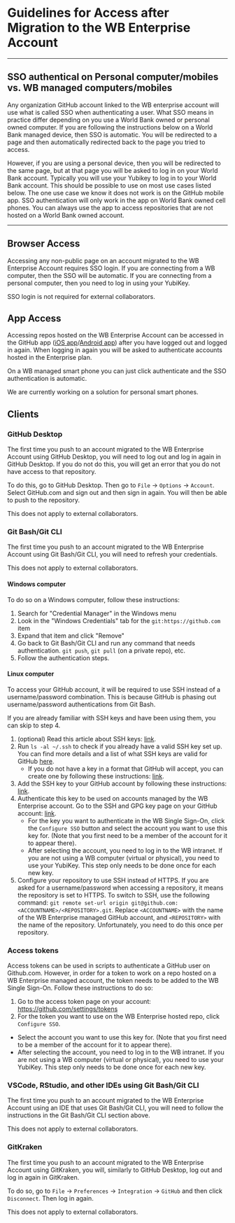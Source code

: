 # Guidelines for Access after Migration to the WB Enterprise Account

--- 

## SSO authentical on Personal computer/mobiles vs. WB managed computers/mobiles

Any organization GitHub account linked to the WB enterprise account will use what is called SSO when authenticating a user.
What SSO means in practice differ depending on you use a World Bank owned or personal owned computer.
If you are following the instructions below on a World Bank managed device, then SSO is automatic. 
You will be redirected to a page and then automatically redirected back to the page you tried to access.

However, if you are using a personal device, then you will be redirected to the same page, but at that page you will be asked to log in on your World Bank account. 
Typically you will use your Yubikey to log in to your World Bank account. This should be possible to use on most use cases listed below. 
The one use case we know it does not work is on the GitHub mobile app. 
SSO authentication will only work in the app on World Bank owned cell phones.
You can always use the app to access repositories that are not hosted on a World Bank owned account.

---

## Browser Access

Accessing any non-public page on an account migrated to the WB Enterprise Account requires SSO login.
If you are connecting from a WB computer, then the SSO will be automatic.
If you are connecting from a personal computer, then you need to log in using your YubiKey.

SSO login is not required for external collaborators.

## App Access

Accessing repos hosted on the WB Enterprise Account can be accessed in the GitHub app
([iOS app](https://apps.apple.com/us/app/github/id1477376905)/[Android app](https://play.google.com/store/apps/details?id=com.github.android))
after you have logged out and logged in again.
When logging in again you will be asked to authenticate accounts hosted in the Enterprise plan.

On a WB managed smart phone you can just click authenticate and the SSO authentication is automatic.

We are currently working on a solution for personal smart phones.

## Clients

### GitHub Desktop

The first time you push to an account migrated to the WB Enterprise Account using GitHub Desktop,
you will need to log out and log in again in GitHub Desktop.
If you do not do this, you will get an error that you do not have access to that repository.

To do this, go to GitHub Desktop. Then go to `File` -> `Options` -> `Account`.
Select GitHub.com and sign out and then sign in again.
You will then be able to push to the repository.

This does not apply to external collaborators.

### Git Bash/Git CLI

The first time you push to an account migrated to the WB Enterprise Account using Git Bash/Git CLI,
you will need to refresh your credentials.

This does not apply to external collaborators.

#### Windows computer

To do so on a Windows computer, follow these instructions:

1. Search for "Credential Manager" in the Windows menu
2. Look in the "Windows Credentials" tab for the `git:https://github.com` item
3. Expand that item and click "Remove"
4. Go back to Git Bash/Git CLI and run any command that needs authentication. `git push`, `git pull` (on a private repo), etc.
5. Follow the authentication steps.

#### Linux computer

To access your GitHub account,
it will be required to use SSH instead of a username/password combination.
This is because GitHub is phasing out username/password
authentications from Git Bash.

If you are already familiar with SSH keys and have been using them, you can skip to step 4.

1. (optional) Read this article about SSH keys:
[link](https://docs.github.com/en/authentication/connecting-to-github-with-ssh/about-ssh).
2. Run `ls -al ~/.ssh` to check if you already have a valid SSH key set up.
You can find more details and a list of what SSH keys are valid for GitHub
[here](https://docs.github.com/en/authentication/connecting-to-github-with-ssh/checking-for-existing-ssh-keys).
   - If you do not have a key in a format that GitHub will accept,
   you can create one by following these instructions:
   [link](https://docs.github.com/en/authentication/connecting-to-github-with-ssh/generating-a-new-ssh-key-and-adding-it-to-the-ssh-agent).
3. Add the SSH key to your GitHub account by following these instructions:
[link](https://docs.github.com/en/authentication/connecting-to-github-with-ssh/adding-a-new-ssh-key-to-your-github-account).
4. Authenticate this key to be used on accounts
managed by the WB Enterprise account.
Go to the SSH and GPG key page on your GitHub account:
[link](https://github.com/settings/keys).
   - For the key you want to authenticate in the WB Single Sign-On,
   click the `Configure SSO` button and
   select the account you want to use this key for.
   (Note that you first need to be a member of the account
   for it to appear there).
   - After selecting the account, you need to log in to the WB intranet.
   If you are not using a WB computer (virtual or physical),
   you need to use your YubiKey.
   This step only needs to be done once for each new key.
5. Configure your repository to use SSH instead of HTTPS.
If you are asked for a username/password when accessing a repository,
it means the repository is set to HTTPS.
To switch to SSH, use the following command:
`git remote set-url origin git@github.com:<ACCOUNTNAME>/<REPOSITORY>.git`.
Replace `<ACCOUNTNAME>` with the name
of the WB Enterprise managed GitHub account,
and `<REPOSITORY>` with the name of the repository.
Unfortunately, you need to do this once per repository.

### Access tokens

Access tokens can be used in scripts to
authenticate a GitHub user on Github.com.
However, in order for a token to work on a repo hosted on a
WB Enterprise managed account,
the token needs to be added to the WB Single Sign-On.
Follow these instructions to do so:

1. Go to the access token page on your account: https://github.com/settings/tokens
2. For the token you want to use on the WB Enterprise hosted repo,
click `Configure SSO`.
  - Select the account you want to use this key for.
  (Note that you first need to be a member of the account
  for it to appear there).
  - After selecting the account, you need to log in to the WB intranet.
  If you are not using a WB computer (virtual or physical),
  you need to use your YubiKey.
  This step only needs to be done once for each new key.

### VSCode, RStudio, and other IDEs using Git Bash/Git CLI

The first time you push to an account migrated to the WB Enterprise Account using an IDE that uses Git Bash/Git CLI,
you will need to follow the instructions in the Git Bash/Git CLI section above.

This does not apply to external collaborators.

### GitKraken

The first time you push to an account migrated to the WB Enterprise Account using GitKraken,
you will, similarly to GitHub Desktop, log out and log in again in GitKraken.

To do so, go to `File` -> `Preferences` -> `Integration` -> `GitHub` and then click `Disconnect`.
Then log in again.

This does not apply to external collaborators.

